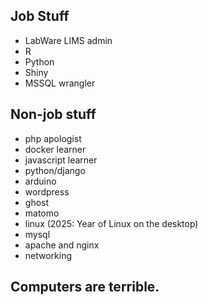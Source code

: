 ## Job Stuff
 - LabWare LIMS admin
 - R
 - Python
 - Shiny
 - MSSQL wrangler

## Non-job stuff
 - php apologist
 - docker learner
 - javascript learner
 - python/django
 - arduino
 - wordpress
 - ghost
 - matomo
 - linux (2025: Year of Linux on the desktop)
 - mysql
 - apache and nginx
 - networking

## Computers are terrible.
